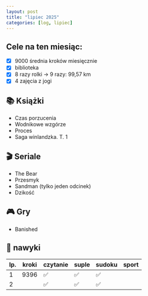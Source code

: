 ```yaml
---
layout: post
title: "lipiec 2025"
categories: [log, lipiec]
---
```

## Cele na ten miesiąc:
- [x] 9000 średnia kroków miesięcznie
- [x] biblioteka
- [x] 8 razy rolki -> 9 razy: 99,57 km
- [x] 4 zajęcia z jogi

## 📚 Książki
- Czas porzucenia
- Wodnikowe wzgórze
- Proces
- Saga winlandzka. T. 1 

## 🎬 Seriale
- The Bear
- Przesmyk
- Sandman (tylko jeden odcinek)
- Dzikość

## 🎮 Gry
- Banished

## 📝 nawyki
| lp. | kroki | czytanie | suple | sudoku | sport |
|-----|-------|----------|-------|--------|-------|
| 1   | 9396  | ✅        | ✅     | ✅      |       |
| 2   |       | ✅        | ✅     | ✅      |       |

